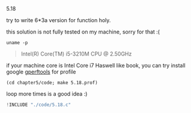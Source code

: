 5.18

try to write 6*3a version for function holy.

this solution is not fully tested on my machine, sorry for that :(

    uname -p

> Intel(R) Core(TM) i5-3210M CPU @ 2.50GHz

if your machine core is Intel Core i7 Haswell like book, you can try
install google [gperftools](https://github.com/gperftools/gperftools) for profile

    (cd chapter5/code; make 5.18.prof)

loop more times is a good idea :)

```c
!INCLUDE "./code/5.18.c"
```


